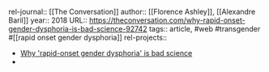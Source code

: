 rel-journal:: [[The Conversation]]
author:: [[Florence Ashley]], [[Alexandre Baril]]
year:: 2018
URL:: https://theconversation.com/why-rapid-onset-gender-dysphoria-is-bad-science-92742
tags:: article, #web #transgender #[[rapid onset gender dysphoria]]
rel-projects::


- [Why 'rapid-onset gender dysphoria' is bad science](https://theconversation.com/why-rapid-onset-gender-dysphoria-is-bad-science-92742)
-
